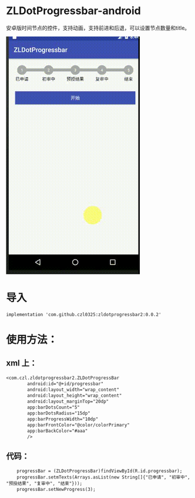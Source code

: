 # ZLDotProgressbar-android

安卓版时间节点的控件，支持动画，支持前进和后退，可以设置节点数量和title。
 
![](https://github.com/czl0325/ZLDotProgressbar-android/blob/master/screen.gif)
 
# 导入
 
```
implementation 'com.github.czl0325:zldotprogressbar2:0.0.2'
```
 
# 使用方法：
 
## xml 上：
 
```
<com.czl.zldotprogressbar2.ZLDotProgressBar
        android:id="@+id/progressbar"
        android:layout_width="wrap_content"
        android:layout_height="wrap_content"
        android:layout_marginTop="20dp"
        app:barDotsCount="5"
        app:barDotsRadius="15dp"
        app:barProgressWidth="10dp"
        app:barFrontColor="@color/colorPrimary"
        app:barBackColor="#aaa"
        />
```
 
## 代码：
```
    progressBar = (ZLDotProgressBar)findViewById(R.id.progressbar);
    progressBar.setmTexts(Arrays.asList(new String[]{"已申请", "初审中", "预授结果", "复审中", "结束"}));
    progressBar.setNewProgress(3);
```
